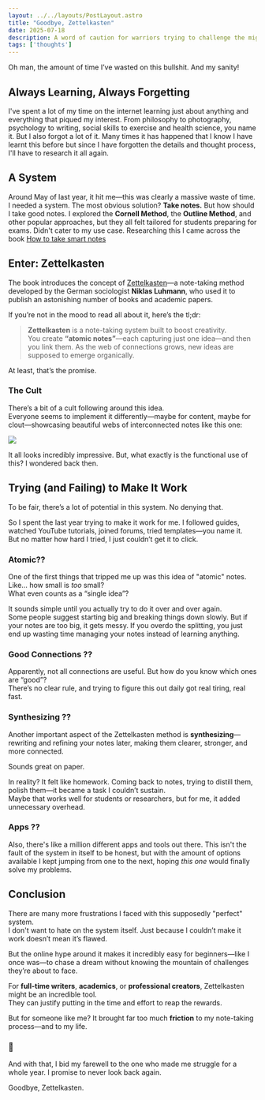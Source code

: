```yaml
---
layout: ../../layouts/PostLayout.astro
title: "Goodbye, Zettelkasten"
date: 2025-07-18
description: A word of caution for warriors trying to challenge the mightly zettelkasten
tags: ['thoughts']
---
```


Oh man, the amount of time I’ve wasted on this bullshit. And my sanity!

## Always Learning, Always Forgetting

I've spent a lot of my time on the internet learning just about anything and everything that piqued my interest. From philosophy to photography, psychology to writing, social skills to exercise and health science, you name it. 
But I also forgot a lot of it. Many times it has happened that I know I have learnt this before but since I have forgotten the details and thought process, I'll have to research it all again.

## A System

Around May of last year, it hit me—this was clearly a massive waste of time. I needed a system. The most obvious solution? **Take notes.**
But how should I take good notes. I explored the **Cornell Method**, the **Outline Method**, and other popular approaches, but they all felt tailored for students preparing for exams. Didn't cater to my use case. Researching this I came across the book [How to take smart notes](https://www.goodreads.com/book/show/34507927-how-to-take-smart-notes)

## Enter: Zettelkasten

The book introduces the concept of [Zettelkasten](https://zettelkasten.de/introduction/)—a note-taking method developed by the German sociologist **Niklas Luhmann**, who used it to publish an astonishing number of books and academic papers.

If you’re not in the mood to read all about it, here’s the tl;dr:

> **Zettelkasten** is a note-taking system built to boost creativity.  
> You create **“atomic notes”**—each capturing just one idea—and then you link them. As the web of connections grows, new ideas are supposed to emerge organically.

At least, that’s the promise.

### The Cult

There’s a bit of a cult following around this idea.  
Everyone seems to implement it differently—maybe for content, maybe for clout—showcasing beautiful webs of interconnected notes like this one:

![](https://forum.obsidian.md/uploads/default/original/3X/3/3/338d6f9cb03a40154eb4ada379ab725de934e678.png)

It all looks incredibly impressive. But, what exactly is the functional use of this? I wondered back then.

## Trying (and Failing) to Make It Work

To be fair, there’s a lot of potential in this system. No denying that.

So I spent the last year trying to make it work for me. I followed guides, watched YouTube tutorials, joined forums, tried templates—you name it.  
But no matter how hard I tried, I just couldn’t get it to click.

### Atomic??

One of the first things that tripped me up was this idea of "atomic" notes.
Like… how small is _too_ small?  
What even counts as a “single idea”?

It sounds simple until you actually try to do it over and over again.  
Some people suggest starting big and breaking things down slowly. But if your notes are too big, it gets messy. If you overdo the splitting, you just end up wasting time managing your notes instead of learning anything.

### Good Connections ??

Apparently, not all connections are useful. But how do you know which ones are “good”?  
There’s no clear rule, and trying to figure this out daily got real tiring, real fast.

### Synthesizing ??

Another important aspect of the Zettelkasten method is **synthesizing**—rewriting and refining your notes later, making them clearer, stronger, and more connected.

Sounds great on paper.

In reality? It felt like homework. Coming back to notes, trying to distill them, polish them—it became a task I couldn’t sustain.  
Maybe that works well for students or researchers, but for me, it added unnecessary overhead.

### Apps ??

Also, there's like a million different apps and tools out there. This isn't the fault of the system in itself to be honest, but with the amount of options available I kept jumping from one to the next, hoping _this one_ would finally solve my problems.

## Conclusion

There are many more frustrations I faced with this supposedly "perfect" system.  
I don't want to hate on the system itself. Just because I couldn’t make it work doesn’t mean it’s flawed.

But the online hype around it makes it incredibly easy for beginners—like I once was—to chase a dream without knowing the mountain of challenges they’re about to face.

For **full-time writers**, **academics**, or **professional creators**, Zettelkasten might be an incredible tool.  
They can justify putting in the time and effort to reap the rewards.

But for someone like me? It brought far too much **friction** to my note-taking process—and to my life.

### 👋

And with that, I bid my farewell to the one who made me struggle for a whole year. I promise to never look back again. 

Goodbye, Zettelkasten.

